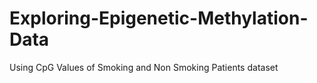 # Exploring-Epigenetic-Methylation-Data
Using CpG Values of Smoking and Non Smoking Patients dataset
